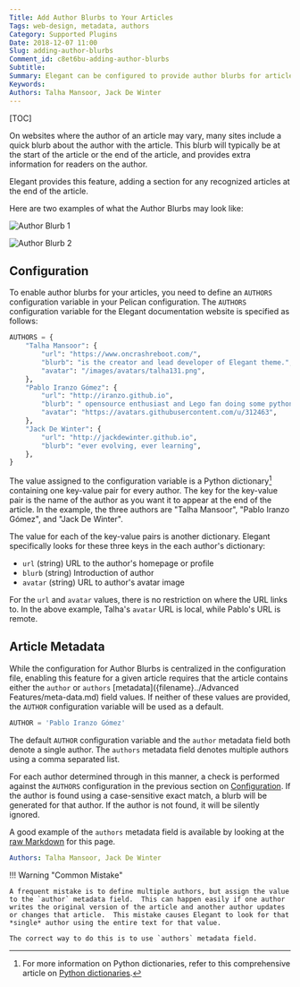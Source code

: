 ```yaml
---
Title: Add Author Blurbs to Your Articles
Tags: web-design, metadata, authors
Category: Supported Plugins
Date: 2018-12-07 11:00
Slug: adding-author-blurbs
Comment_id: c8et6bu-adding-author-blurbs
Subtitle:
Summary: Elegant can be configured to provide author blurbs for articles, relaying extra information on the authors of the articles.
Keywords:
Authors: Talha Mansoor, Jack De Winter
---
```


[TOC]

On websites where the author of an article may vary, many sites include a quick blurb about
the author with the article. This blurb will typically be at the start of the article or the
end of the article, and provides extra information for readers on the author.

Elegant provides
this feature, adding a section for any recognized articles at the end of the article.

Here are two examples of what the Author Blurbs may look like:

![Author Blurb 1]({static}/images/author-blurb.png)

![Author Blurb 2]({static}/images/author-blurb2.png)

## Configuration

To enable author blurbs for your articles, you need to define an `AUTHORS` configuration variable
in your Pelican configuration. The `AUTHORS` configuration variable for the Elegant
documentation website is specified as follows:

```python
AUTHORS = {
    "Talha Mansoor": {
        "url": "https://www.oncrashreboot.com/",
        "blurb": "is the creator and lead developer of Elegant theme.",
        "avatar": "/images/avatars/talha131.png",
    },
    "Pablo Iranzo Gómez": {
        "url": "http://iranzo.github.io",
        "blurb": " opensource enthusiast and Lego fan doing some python simple programs like @redken_bot in telegram, etc",
        "avatar": "https://avatars.githubusercontent.com/u/312463",
    },
    "Jack De Winter": {
        "url": "http://jackdewinter.github.io",
        "blurb": "ever evolving, ever learning",
    },
}
```

The value assigned to the configuration variable is a Python dictionary[^python-dictionary]
containing one key-value pair for every author. The key for the key-value pair is the name of
the author as you want it to appear at the end of the article. In the example, the three
authors are "Talha Mansoor", "Pablo Iranzo Gómez", and "Jack De Winter".

[^python-dictionary]: For more information on Python dictionaries, refer to this comprehensive article on [Python dictionaries](https://realpython.com/python-dicts/).

The value for each of the key-value pairs is another dictionary. Elegant specifically looks
for these three keys in the each author's dictionary:

- `url` (string) URL to the author's homepage or profile
- `blurb` (string) Introduction of author
- `avatar` (string) URL to author's avatar image

For the `url` and `avatar` values, there is no restriction on where the URL links to. In the
above example, Talha's `avatar` URL is local, while Pablo's URL is remote.

## Article Metadata

While the configuration for Author Blurbs is centralized in the configuration file, enabling
this feature for a given article requires that the article contains either the `author` or
`authors` [metadata]({filename}../Advanced Features/meta-data.md) field values. If neither
of these values are provided, the `AUTHOR` configuration variable will be used as a default.

```Python
AUTHOR = 'Pablo Iranzo Gómez'
```

The default `AUTHOR` configuration variable and the `author` metadata field both denote a
single author. The `authors` metadata field denotes multiple authors using a comma separated
list.

For each author determined through in this manner, a check is performed against the `AUTHORS`
configuration in the previous section on [Configuration](#Configuration). If the author is
found using a case-sensitive exact match, a blurb will be generated for that author. If the
author is not found, it will be silently ignored.

A good example of the `authors` metadata field is available by looking at the
[raw Markdown](https://raw.githubusercontent.com/Pelican-Elegant/elegant/master/documentation/content/Supported%20Plugins/author-blurbs.md) for this page.

```yaml
Authors: Talha Mansoor, Jack De Winter
```

!!! Warning "Common Mistake"

    A frequent mistake is to define multiple authors, but assign the value to the `author` metadata field.  This can happen easily if one author writes the original version of the article and another author updates or changes that article.  This mistake causes Elegant to look for that *single* author using the entire text for that value.

    The correct way to do this is to use `authors` metadata field.
